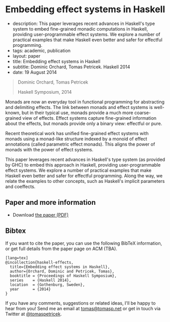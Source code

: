 # Embedding effect systems in Haskell

 - description: This paper leverages recent advances in Haskell's type system
    to embed fine-grained monadic computations in Haskell, providing
    user-programmable effect systems. We explore a number of practical
    examples that make Haskell even better and safer for effectful
    programming.
 - tags: academic, publication
 - layout: paper
 - title: Embedding effect systems in Haskell
 - subtitle: Dominic Orchard, Tomas Petricek. Haskell 2014
 - date: 19 August 2014

> Dominic Orchard, Tomas Petricek
>
> Haskell Symposium, 2014

Monads are now an everyday tool in functional programming for
abstracting and delimiting effects. The link between monads and
effect systems is well-known, but in their typical use, monads provide
a much more coarse-grained view of effects. Effect systems
capture fine-grained information about the effects, but monads provide
only a binary view: effectful or pure.

Recent theoretical work has unified fine-grained effect systems
with monads using a monad-like structure indexed by a monoid of
effect annotations (called parametric effect monads). This aligns
the power of monads with the power of effect systems.

This paper leverages recent advances in Haskell's type system
(as provided by GHC) to embed this approach in Haskell, providing
user-programmable effect systems. We explore a number of practical
examples that make Haskell even better and safer for effectful
programming. Along the way, we relate the examples to other concepts,
such as Haskell's implicit parameters and coeffects.

## Paper and more information

 - Download [the paper (PDF)](haskell-effects.pdf)

## <a id="cite">Bibtex</a>
If you want to cite the paper, you can use the following BibTeX information, or
get full details from the paper page on ACM (TBA).

    [lang=tex]
    @incollection{haskell-effects,
      title={Embedding effect systems in Haskell},
      author={Orchard, Dominic and Petricek, Tomas},
      booktitle = {Proceedings of Haskell Symposium},
      series    = {Haskell 2014},
      location  = {Gothenburg, Sweden},
      year      = {2014}
    }    

If you have any comments, suggestions or related ideas, I'll be happy to
hear from you! Send me an email at [tomas@tomasp.net](mailto:tomas@tomasp.net)
or get in touch via Twitter at [@tomaspetricek](http://twitter.com/tomaspetricek).
